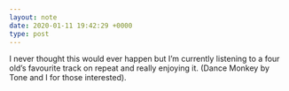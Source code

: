 ```yaml
---
layout: note
date: 2020-01-11 19:42:29 +0000
type: post
---
```


I never thought this would ever happen but I’m currently listening to a four old’s favourite track on repeat and really enjoying it. (Dance Monkey by Tone and I for those interested).

